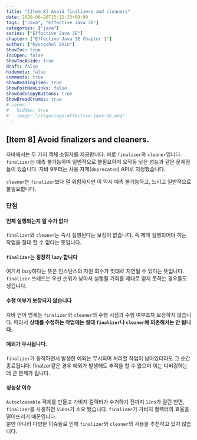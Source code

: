 ```yaml
---
title: "[Item 8] Avoid finalizers and cleaners"
date: 2020-06-20T15:12:33+09:00
tags: ["Java", "Effective Java 3E"]
categories: ["java"]
series: ["Effective Java 3E"]
chapter: ["Effective Java 3E Chapter 1"]
author: ["Kyungchul Shin"]
ShowToc: true
TocOpen: false
ShowTocAside: true
draft: false
hidemeta: false
comments: true
ShowReadingTime: true
ShowPostNavLinks: false
ShowCodeCopyButtons: true
ShowBreadCrumbs: true
# cover:
#   hidden: true
#   image: "/logo/logo-effective-java-3e.png"
---
```

## [Item 8] Avoid finalizers and cleaners.

자바에서는 두 가지 객체 소멸자를 제공합니다. 바로 `finalizer`와 `cleaner`입니다. `finalizer`는 예측 불가능하며 일반적으로 불필요하며 오작동 낮은 성능과 같은 문제점들이 있습니다. 자바 9부터는 사용 자제(`deprecated`) API로 지정했습니다.
   
`cleaner`는 `finalizer`보다 덜 위험하지만 이 역시 예측 불가능하고, 느리고 일반적으로 불필요합니다.

### 단점
#### **언제 실행되는지 알 수가 없다**
`finalizer`와 `cleaner`는 즉시 실행된다는 보장이 없습니다. 즉 제때 실행되어야 하는 작업을 절대 할 수 없다는 뜻입니다.
#### **`finalizer`는 굉장히 `lazy` 합니다**
여기서 lazy하다는 뜻은 인스턴스의 자원 회수가 멋대로 지연될 수 있다는 뜻입니다. 
`finalizer` 쓰레드는 우선 순위가 낮아서 실행될 기회를 제대로 얻지 못하는 경우들도 생깁니다.
#### **수행 여부가 보장되지 않습니다**
자바 언어 명세는 `finalizer`와 `cleaner`의 수행 시점과 수행 여부조차 보장하지 않습니다.
따라서 **상태를 수정하는 작업에는 절대 `finalizer`나 `cleaner`에 의존해서는 안 됩니다.**
#### **예외가 무시됩니다.**
`finalizer`가 동작하면서 발생한 예외는 무시되며 처리할 작업이 남아있더라도 그 순간 종료됩니다. finalzer같은 경우 예외가 발생해도 추적을 할 수 없으며 이는 디버깅하는데 큰 문제가 됩니다.
#### **성능상 이슈**
`Autocloseable` 객체를 만들고 가비지 컬렉터가 수거하기 전까지 `12ns`가 걸린 반면, `finalizer`를 사용하면 `550ns`가 소요 됐습니다. `finalizer`가 가비지 컬렉터의 효율을 떨어뜨리기 때문입니다.   
   뿐만 아니라 다양한 이슈들로 인해 `finalizer`와 `cleaner`의 사용을 추천하고 있지 않습니다.